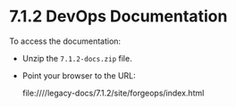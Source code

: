 # 7.1.2 DevOps Documentation

To access the documentation:

* Unzip the `7.1.2-docs.zip` file.

* Point your browser to the URL: 
  
  file:///<path-to-forgeops>/legacy-docs/7.1.2/site/forgeops/index.html
  